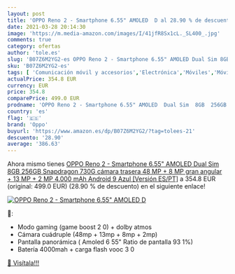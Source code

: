 ```yaml
---
layout: post
title: 'OPPO Reno 2 - Smartphone 6.55" AMOLED  D al 28.90 % de descuento'
date: 2021-03-28 20:14:30
image: 'https://m.media-amazon.com/images/I/41jfR8Sx1cL._SL400_.jpg'
comments: true
category: ofertas
author: 'tole.es'
slug: 'B07Z6M2YG2-es OPPO Reno 2 - Smartphone 6.55" AMOLED Dual Sim 8GB 256GB...'
sku: 'B07Z6M2YG2-es'
tags: [ 'Comunicación móvil y accesorios','Electrónica','Móviles','Móviles y smartphones libres','android','oppo', ]
actualPrice: 354.8 EUR
currency: EUR
price: 354.8
comparePrice: 499.0 EUR
prodname: 'OPPO Reno 2 - Smartphone 6.55" AMOLED  Dual Sim  8GB  256GB  Snapdragon 730G  cámara trasera 48 MP + 8 MP  gran angular  + 13 MP + 2 MP  4.000 mAh  Android 9  Azul [Versión ES/PT]'
country: 'es'
flag: '🇪🇸'
brand: 'Oppo'
buyurl: 'https://www.amazon.es/dp/B07Z6M2YG2/?tag=tolees-21'
descuento: '28.90'
average: '386.63'
---
```


Ahora mismo tienes [OPPO Reno 2 - Smartphone 6.55" AMOLED  Dual Sim  8GB  256GB  Snapdragon 730G  cámara trasera 48 MP + 8 MP  gran angular  + 13 MP + 2 MP  4.000 mAh  Android 9  Azul [Versión ES/PT]](https://www.amazon.es/dp/B07Z6M2YG2/?tag=tolees-21) a 354.8 EUR (original: 499.0 EUR) (28.90 %  de descuento) en el siguiente enlace!

[![OPPO Reno 2 - Smartphone 6.55" AMOLED  D](https://m.media-amazon.com/images/I/41jfR8Sx1cL._SL400_.jpg)](https://www.amazon.es/dp/B07Z6M2YG2/?tag=tolees-21)

🔎:

- Modo gaming (game boost 2 0) + dolby atmos
- Cámara cuádruple (48mp + 13mp + 8mp + 2mp)
- Pantalla panorámica ( Amoled 6 55" Ratio de pantalla 93 1%)
- Batería 4000mah + carga flash vooc 3 0

[🛒 Visítala!!!](https://www.amazon.es/dp/B07Z6M2YG2/?tag=tolees-21)
